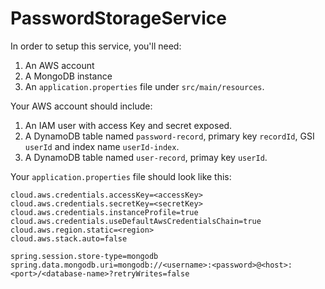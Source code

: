 # PasswordStorageService

In order to setup this service, you'll need:
1. An AWS account
2. A MongoDB instance
3. An `application.properties` file under `src/main/resources`.

Your AWS account should include:

1. An IAM user with access Key and secret exposed.</li>
2. A DynamoDB table named `password-record`, primary key `recordId`, GSI `userId` and index name `userId-index`.
3. A DynamoDB table named `user-record`, primay key `userId`.

Your `application.properties` file should look like this:
```properties
cloud.aws.credentials.accessKey=<accessKey>
cloud.aws.credentials.secretKey=<secretKey>
cloud.aws.credentials.instanceProfile=true
cloud.aws.credentials.useDefaultAwsCredentialsChain=true
cloud.aws.region.static=<region>
cloud.aws.stack.auto=false

spring.session.store-type=mongodb
spring.data.mongodb.uri=mongodb://<username>:<password>@<host>:<port>/<database-name>?retryWrites=false
```